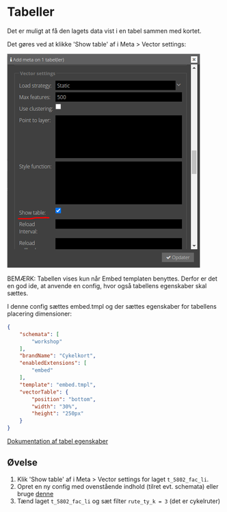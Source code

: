 # Tabeller
Det er muligt at få den lagets data vist i en tabel sammen med kortet.

Det gøres ved at klikke 'Show table' af i Meta > Vector settings:

![Show table opsætning](../assets/show-table.png)

BEMÆRK: Tabellen vises kun når Embed templaten benyttes. Derfor er det en god ide, at anvende en config, hvor også tabellens egenskaber skal sættes.

I denne config sættes embed.tmpl og der sættes egenskaber for tabellens placering dimensioner:

```json
{
    "schemata": [
        "workshop"
    ],
    "brandName": "Cykelkort",
    "enabledExtensions": [
        "embed"
    ],
    "template": "embed.tmpl",
    "vectorTable": {
        "position": "bottom",
        "width": "30%",
        "height": "250px"
    }
}
```

[Dokumentation af tabel egenskaber](https://vidi.readthedocs.io/da/latest/pages/standard/91_run_configuration.html#configjs-vectortable)

## Øvelse
1. Klik 'Show table' af i Meta > Vector settings for laget `t_5802_fac_li`.
2. Opret en ny config med ovenstående indhold (tilret evt. schemata) eller bruge [denne](https://vidi.swarm.gc2.io/app/demo/?config=/api/v2/configuration/demo/configuration_workshop_vektorlag_63343602b018f795780615.json) 
3. Tænd laget `t_5802_fac_li` og sæt filter `rute_ty_k = 3` (det er cykelruter)
